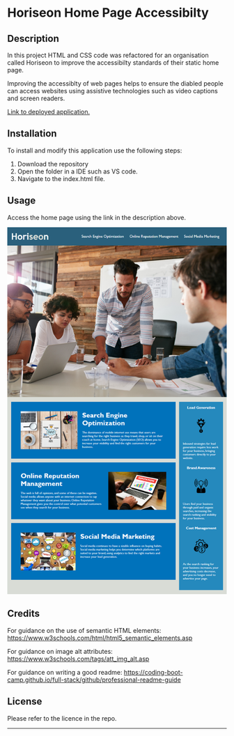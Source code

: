 # Horiseon Home Page Accessibilty

## Description

In this project HTML and CSS code was refactored for an organisation called Horiseon to improve the accessibilty standards of their static home page.

Improving the accessiblty of web pages helps to ensure the diabled people can access websites using assistive technologies such as video captions and screen readers.

[Link to deployed application.](https://omalik92.github.io/Bootcamp-Module-1/)

## Installation

To install and modify this application use the following steps:

1. Download the repository
2. Open the folder in a IDE such as VS code.
3. Navigate to the index.html file.

## Usage

Access the home page using the link in the description above.

![web page screen shot](assets/images/webpage-screenshot.png)

## Credits

For guidance on the use of semantic HTML elements:
https://www.w3schools.com/html/html5_semantic_elements.asp

For guidance on image alt attributes:
https://www.w3schools.com/tags/att_img_alt.asp

For guidance on writing a good readme:
https://coding-boot-camp.github.io/full-stack/github/professional-readme-guide

## License

Please refer to the licence in the repo.

---
